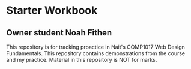 # Starter Workbook

## Owner student Noah Fithen

This repository is for tracking proactice in Nait's COMP1017 Web Design Fundamentals. This repository contains demonstrations from the course and my practice. Material in this repository is NOT for marks.

